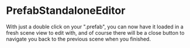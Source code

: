 # PrefabStandaloneEditor
With just a double click on your ".prefab", you can now have it loaded in a fresh scene view to edit with, and of course there will be a close button to navigate you back to the previous scene when you finished.

